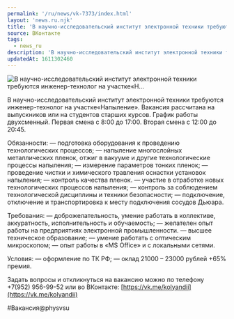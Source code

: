 ```yaml
---
permalink: '/ru/news/vk-7373/index.html'
layout: 'news.ru.njk'
title: 'В научно-исследовательский институт электронной техники требуются инженер-технолог на участке«Н…'
source: ВКонтакте
tags:
  - news_ru
description: 'В научно-исследовательский институт электронной техники требуются инженер-технолог на участке«Н…'
updatedAt: 1611302460
---
```

![В научно-исследовательский институт электронной техники требуются инженер-технолог на участке«Н…](https://sun9-51.userapi.com/impg/N4xEdqoSQLDmq0xKLP-bE3gxgiHINVaaScAlGg/MkSXPCPl7XM.jpg?size=1280x847&quality=96&sign=6b4275856dd33ec8dc245ed887c947e9&c_uniq_tag=oPqSX2rPE7scgO1fKdiQcizt6N_Msf3G7Q0FwBIGa94&type=album)

В научно-исследовательский институт электронной техники требуются инженер-технолог на участке«Напыление». Вакансия рассчитана на выпускников или на студентов старших курсов. График работы двухсменный. Первая смена с 8:00 до 17:00. Вторая смена с 12:00 до 20:45.

Обязанности:
— подготовка оборудования к проведению технологических процессов;
— напыление многослойных металлических пленок, отжиг в вакууме и другие технологические процессы напыления;
— измерение параметров тонких пленок;
— проведение чистки и химического травления оснастки установок напыления;
— контроль качества пленок.
— участие в отработке новых технологических процессов напыления;
— контроль за соблюдением технологической дисциплины и техники безопасности;
— подключение, отключение и транспортировка к месту подключения сосудов Дьюара.

Требования:
— доброжелательность, умение работать в коллективе, аккуратность, исполнительность и обучаемость;
— желателен опыт работы на предприятиях электронной промышленности.
— высшее техническое образование;
— умение работать с оптическим микроскопом;
— опыт работы в «MS Office» и с локальными сетями.

Условия:
— оформление по ТК РФ;
— оклад 21000 – 23000 рублей +65% премия.

Задать вопросы и откликнуться на вакансию можно по телефону +7(952) 956-99-52 или во ВКонтакте: [https://vk.me/kolyandii](https://vk.me/kolyandii)

#Вакансия@physvsu
